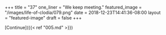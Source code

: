 +++
title = "37"
one_liner = "We keep meeting."
featured_image = "/images/life-of-clodia/079.png"
date = 2018-12-23T14:41:36-08:00
layout = "featured-image"
draft = false
+++

[Continue]({{< ref "005.md" >}})
